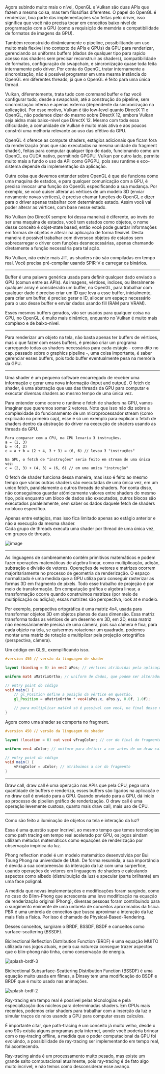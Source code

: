 Agora subindo muito mais o nível, OpenGL e Vulkan são duas APIs que fazem a mesma coisa, mas tem filosófias diferentes.
O papel do OpenGL é renderizar, boa parte das implementações são feitas pelo driver, isso significa que você não precisa tocar
em conceitos baixo nivel de programação com a GPU (como a requisição de memória e compatibilidade de formatos de imagens da GPU).

Também reconstruido dinâmicamente o pipeline, possibilitando um uso muito mais flexivel (no contexto de APIs e GPUs) da GPU para renderizar,
gerenciando os uniforms buffers (dados de qualquer tipo para rapido acesso nas shaders sem precisar reconstruir as shaders), compatibilidade de formatos,
configuração do swapchain, e sincronização quase toda feita internamente pelo driver. Por conta do OpenGL tratar internamente a sincronização,
não é possivel programar em uma mesma instância do OpenGL em diferentes threads, já que o OpenGL é feito para uma única thread.

Vulkan, diferentemente, trata tudo com command buffer e faz você configurar tudo, desde a swapchain, até a construção do pipeline, sem sincronização interna e apenas externa (dependente da sincronização na aplicação).
Por esse motivo, Vulkan é tão low-level quanto DirectX 11 e OpenGL, não podemos dizer do mesmo sobre DirectX 12, embora Vulkan seja aidna mais baixo-nivel
que DirectX 12. Mesmo com toda essa dificuldade, a comunidade de Vulkan é muito mais ativa e aos poucos constrói uma melhoria relevante ao uso das efêtivo da GPU.

OpenGL 4 oferece as compute shaders, estágios adicionais que ficam fora da renderização (mas que são executadas na mesma unidade do fragment shader),
feitas para computar qualquer tipo de dado, funcionando como um OpenCL ou CUDA nativo, permitindo GPGPU. Vulkan por outro lado, permite muito mais a
fundo o uso da API como GPGPU, pois seu runtime e eco-sistema depende da implementação da aplicação.

Outra coisa que devemos entender sobre OpenGL é que ele funciona como uma maquina de estados, e para qualquer comunicação com a GPU,
é preciso invocar uma função do OpenGL especificando a sua mudança. Por exemplo, se você quiser alterar as vértices de um modelo 3D (enviar novamente novas vértices),
é preciso chamar funções do OpenGL e dizer para o driver apenas trabalhar com determinado estado. Assim você vai poder alterar as vértices,
com base nesse estado.

No Vulkan (no DirectX sempre foi dessa maneira) é diferente, ao invés de ser uma maquina de estados, você tem estados como objetos,
o nome desse conceito é objet-state based, então você pode guardar informações em formas de objetos e alterar na aplicação de forma flexivel.
Desta maneira é possivel trabalhar com diversoso objetos de estados sem sobrecarregar o driver com funções desnececssárias, apenas
chamando diretamente a função necessária para tal ação.

No Vulkan, não existe mais JIT, as shaders não são compiladas em tempo real. Você precisa pré-compilar usando SPIR-V e carregar os binários.

---

Buffer é uma palavra genérica usada para definir qualquer dado enviado a GPU (comun entre as APIs). As imagens, vértices, indices, ou literalmente qualquer array
é considerado um buffer, no OpenGL, para trabalhar com qualquer dado é preciso criar um ID que leva a esse buffer, inicialmente, para criar um buffer,
é preciso gerar o ID, allocar um espaço necessário para o uso desse buffer e enviar dados usando fill (RAM para VRAM).

Esses mesmos buffers gerados, vão ser usados para qualquer coisa na GPU, no OpenGL, é muito mais dinâmico, enquanto no Vulkan é muito mais complexo e de baixo-nivel.

--- 

Para renderizar um objeto na tela, não basta apenas ter buffers de vértices, mas o que fazer com esses buffers, é preciso criar um programa carregando todas
as shaders necessárias para cada estágio - como dito no cap. passado sobre o graphics pipeline -, uma coisa importante, é saber gerenciar esses buffers,
pois todo buffer eventualmente pesa na memória da GPU.

---

Uma shader é um pequeno software encarregado de receber uma informação e gerar uma nova informação (input and output).
O fetch de shader, é uma abstração que usa das threads da GPU para computar e executar diversas shaders ao mesmo tempo de uma única vez.

Para entender como ocorre o runtime e fetch de shaders na GPU, vamos imaginar que queremos somar 2 vetores.
Note que isso não diz sobre a complexidade do funcionamento de um microprocessador stream (como explicado no primeiro cap), esse é só um exemplo para explicar
o fetch de shaders dentro da abstração do driver na execução de shaders usando as threads da GPU.

```
Para comparar com a CPU, na CPU levaria 3 instruções.
a = (2, 3)
b = (4, 3)
c = a + b = (2 + 4, 3 + 3) = (6, 6) // levou 3 "instruções"

Na GPU, o fetch de "instruções" seria feito em stream de uma única vez:
c = (2, 3) + (4, 3) = (6, 6) // em uma unica "instrução"
```

O fetch de shader funciona dessa maneira, mas isso é feito ao mesmo tempo que várias outras shaders são executadas de uma única vez, em um unico fetch,
paralelamente a outros threads de shaders. Por conta disso, não conseguimos guardar atômicamente valores entre shaders do mesmo tipo, pois enquanto
um bloco de dados são executados, outros blocos são executados paralelamente, sem saber os dados daquele fetch de shaders no bloco especifico.

Apenas entre estágios, mas isso fica limitado apenas ao estágio anterior e não a execução da mesma shader.  
Cada grupo de threads executa uma shader por thread de uma única vez, em grupos de threads.  

![image](https://github.com/chorumedev/GPU-paralelismo/assets/37088203/9353c5d1-591c-48d5-84ae-2cf084f96b49)

---

As linguagens de sombreamento contém primitivos matemáticos  e podem fazer operações matemáticas de algebra linear, como multiplicação, adição, subtração e divisão de vetores.
Operações de vetores e matrizes ocorrem majoritariamente no processo de geometria da renderização. O espaço normalizado é uma medida que a GPU utiliza para conseguir rasterizar
as formas 3D em fragmento de pixels. Todo esse trabalho de projeção é por meio de transformação. Em computação gráfica e algebra linear, a transformação ocorre quando
construimos matrizes (por meio de multiplicação ou adição), essas matrizes são perspectiva, look at e modelo.

Por exemplo, perspectiva ortográfica é uma matriz 4x4, usada para transformar objetos 3D em objetos planos de duas dimensão. Essa matriz transforma todas as vértices de um desenho em 3D,
em 2D, essa matriz não necessáriamente precisa de uma câmera, pois sua câmera é fixa, para cada objeto na tela, se quisermos rotacionar um quadrado, podemos montar uma matriz
de rotação e multiplicar pela projeção ortográfica (perspectiva, câmera).

Um código em GLSL exemplificando isso.

```glsl
#version 450 // versão da linguagem de shader

layout (binding = 0) in vec2 aPos; // vértices atribuidas pela aplicação na CPU (seu game).

uniform mat4 uMatrixOrtho; // uniform de dados, que podem ser alterados rapidamente com um custo SUPER pequeno, usada aqui nesse estágio.

// entry point do código
void main() {
    // gl_Position define a posição da vértice em questão.
    gl_Position = uMatrixOrtho * vec4(aPos.x, aPos.y, 0.0f, 1.0f);

    // para multiplicar mat4x4 só é possivel com vec4, no final desse valor é definido 1.0f, pois isso se trata do depth buffer.
}
```

Agora como uma shader se comporta no fragment.

```glsl
#version 450 // versão da linguagem de shader

layout (location = 0) out vec4 vFragColor; // cor do final do fragmento

uniform vec4 uColor; // uniform para definir a cor antes de um draw call.

// entry point do código
void main() {
    vFragColor = uColor; // atribuimos a cor do fragmento
}
```

---

Draw call, draw call é uma operação nas APIs que pela CPU, pega uma quantidade de buffers e renderiza, esses buffers são ligados na aplicação e no draw call é enviado para a GPU.
Quando enviado para a GPU, dá inicio ao processo de pipelien gráfico de renderização. O draw call é uma operação levemente custosa, quanto mais draw call, mais uso de CPU.

---

Como são feito a iluminação de objetos na tela e interação da luz?

Essa é uma questão super íncrivel, ao mesmo tempo que temos tecnologias como path tracing em tempo real acelerado por GPU,
os jogos aindam utilizam métodos matemáticos como equações de renderização por observação impirica da luz.

Phong reflection model é um modelo matemático desenvolvida por Bui Toung Phong na univerdade de Utah. De forma resumida, a sua importância é devida a sua compreensão
da interação da luz com uma surperfice, usando operações de vetores em linguagens de shaders e calculando aspectos como albedo (distruibuição da luz) e specular (parte brilhante) em uma
face polignal.

A medida que novas implementações e modificações foram surgindo, como no caso do Blinn-Phong que acrescenta uma leve modificação na equação de renderização original (Phong), diversas pessoas
foram contribuindo para o surgimento eminente de uma umbrela de conceitos aproximados da física. PBR é uma umbrela de conceitos
que busca aproximar a interação da luz mais fíeis a física. Por isso é chamado de Physical-Based-Rendering.

Desses conceitos, surgiram o BRDF, BSSDF, BSDF e conceitos como surface-scattering (BSSDF).

Bidirectional Reflection Distribution Function (BRDF) é uma equação MUITO utilizada nos jogos atuais, e pela sua natureza consegue trazer aspectos que o blin-phong não tinha, como conservação de energia.

![splash-brdf-3](https://github.com/chorumedev/GPU-paralelismo/assets/37088203/180802e4-29f7-4ed7-a9c4-03048db1139b)

Bidirectional Subsurface-Scattering Distribution Function (BSSDF) é uma equação muito usada em filmes, a Dinsey tem uma modificação do BSDF e BRDF que é muito usado nas animações.

![splash-brdf-2](https://github.com/chorumedev/GPU-paralelismo/assets/37088203/980ae559-5617-4120-910a-2ae21a57b447)

Ray-tracing em tempo real é possivel pelas técnologias e pela especialização dos núcleos para determinadas shaders. Em GPUs mais recentes,
podemos criar shaders para trabalhar com a inserção da luz e simular traços de raios usando a GPU para computar esses calculos.

É importante citar, que path-tracing é um conceito já muito velho, desde o ano 90s existia alguns programas pela internet, aonde você
poderia brincar com o ray-tracing offline, a medida que o poder computacional da GPU foi evoluindo, a possibilidade de ray-tracing ser
implementando em tempo real, foi acontecendo.

Ray-tracing ainda é um processamento muito pesado, mas existe um grande salto computacional atualmente, pois ray-tracing é de fato algo muito íncrivel,
e não temos como desconsiderar esse avanço.